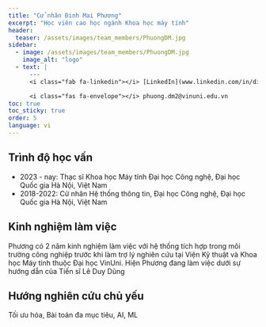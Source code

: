 ```yaml
---
title: "Cử nhân Đinh Mai Phương"
excerpt: "Học viên cao học ngành Khoa học máy tính"
header:
  teaser: /assets/images/team_members/PhuongDM.jpg
sidebar:
  - image: /assets/images/team_members/PhuongDM.jpg
    image_alt: "logo"
  - text: |
      ---
      <i class="fab fa-linkedin"></i> [LinkedIn](www.linkedin.com/in/dinh-phuong-7ab226266)

      <i class="fas fa-envelope"></i> phuong.dm2@vinuni.edu.vn
toc: true
toc_sticky: true
order: 5
language: vi
---
```


## Trình độ học vấn
- 2023 - nay: Thạc sĩ Khoa học Máy tính
  Đại học Công nghệ, Đại học Quốc gia Hà Nội, Việt Nam
- 2018-2022: Cử nhân Hệ thống thông tin,
  Đại học Công nghệ, Đại học Quốc gia Hà Nội, Việt Nam

## Kinh nghiệm làm việc
Phương có 2 năm kinh nghiệm làm việc với hệ thống tích hợp trong môi trường công nghiệp trước khi làm trợ lý nghiên cứu tại Viện Kỹ thuật và Khoa học Máy tính thuộc Đại học VinUni. Hiện Phương đang làm việc dưới sự hướng dẫn của Tiến sĩ Lê Duy Dũng

## Hướng nghiên cứu chủ yếu
Tối ưu hóa, Bài toán đa mục tiêu, AI, ML
